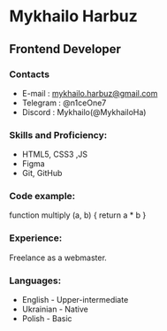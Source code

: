 # Mykhailo Harbuz

## Frontend Developer

### Contacts 
* E-mail : mykhailo.harbuz@gmail.com  
* Telegram : @n1ceOne7
* Discord : Mykhailo(@MykhailoHa)

### Skills and Proficiency:

* HTML5, CSS3 ,JS 
* Figma
* Git, GitHub

### Code example:

function multiply (a, b) {
return a * b
}

### Experience: 
Freelance as a webmaster.

### Languages:
* English - Upper-intermediate
* Ukrainian - Native
* Polish - Basic
